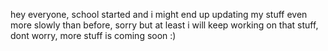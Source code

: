 hey everyone, school started and i might end up updating my stuff even more slowly than before, sorry but at least i will keep working on that stuff, dont worry, more stuff is coming soon :)
